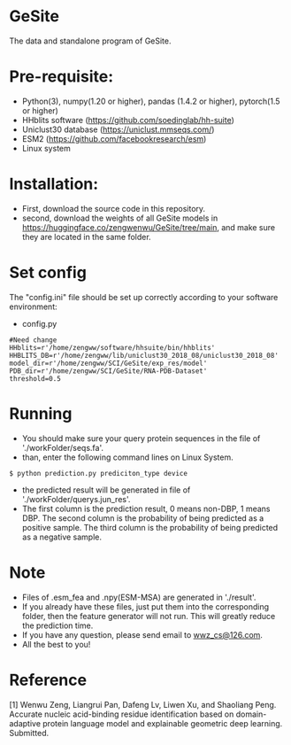 # GeSite
The data and standalone program of GeSite.
# Pre-requisite:
- Python(3), numpy(1.20 or higher), pandas (1.4.2 or higher), pytorch(1.5 or higher)
- HHblits software (https://github.com/soedinglab/hh-suite)
- Uniclust30 database (https://uniclust.mmseqs.com/)
- ESM2 (https://github.com/facebookresearch/esm)
- Linux system
# Installation:
- First, download the source code in this repository.
- second, download the weights of all GeSite models in https://huggingface.co/zengwenwu/GeSite/tree/main, and make sure they are located in the same folder.


# Set config
The "config.ini" file should be set up correctly according to your software environment:

* config.py
 ``` 
#Need change
HHblits=r'/home/zengww/software/hhsuite/bin/hhblits'
HHBLITS_DB=r'/home/zengww/lib/uniclust30_2018_08/uniclust30_2018_08'
model_dir=r'/home/zengww/SCI/GeSite/exp_res/model'
PDB_dir=r'/home/zengww/SCI/GeSite/RNA-PDB-Dataset'
threshold=0.5
 ```
 
 # Running
- You should make sure your query protein sequences in the file of './workFolder/seqs.fa'.
- than, enter the following command lines on Linux System.
 ``` 
 $ python prediction.py prediciton_type device
``` 
- the predicted result will be generated in file of './workFolder/querys.jun_res'.
- The first column is the prediction result, 0 means non-DBP, 1 means DBP. The second column is the probability of being predicted as a positive sample. The third column is the probability of being predicted as a negative sample.
  
# Note
- Files of .esm_fea and .npy(ESM-MSA) are generated in './result'.
- If you already have these files, just put them into the corresponding folder, then the feature generator will not run. This will greatly reduce the prediction time.
- If you have any question, please send email to wwz_cs@126.com.
- All the best to you!

# Reference
[1] Wenwu Zeng, Liangrui Pan, Dafeng Lv, Liwen Xu, and Shaoliang Peng. Accurate nucleic acid-binding residue identification based on domain-adaptive protein language model and explainable geometric deep learning. Submitted.
 

